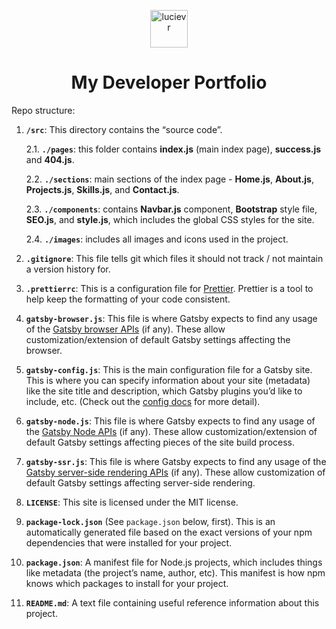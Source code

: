 
<p align="center">
  <a href="https://lucie.dev">
    <img alt="lucievr" src="https://firebasestorage.googleapis.com/v0/b/padma-db.appspot.com/o/avatar.png?alt=media&token=bfb31597-46cd-4571-93e0-bf84509e5a2a" width="60" />
  </a>
</p>
<h1 align="center">
  My Developer Portfolio
</h1>

Repo structure:

1.  **`/src`**: This directory contains the “source code”.

    2.1.  **`./pages`**: this folder contains **index.js** (main index page), **success.js** and **404.js**.

    2.2.  **`./sections`**: main sections of the index page - **Home.js**, **About.js**, **Projects.js**, **Skills.js**, and **Contact.js**.

    2.3.  **`./components`**: contains **Navbar.js** component, **Bootstrap** style file, **SEO.js**, and **style.js**, which includes the global CSS styles for the site.

    2.4.  **`./images`**: includes all images and icons used in the project.

2.  **`.gitignore`**: This file tells git which files it should not track / not maintain a version history for.

3.  **`.prettierrc`**: This is a configuration file for [Prettier](https://prettier.io/). Prettier is a tool to help keep the formatting of your code consistent.

4.  **`gatsby-browser.js`**: This file is where Gatsby expects to find any usage of the [Gatsby browser APIs](https://www.gatsbyjs.org/docs/browser-apis/) (if any). These allow customization/extension of default Gatsby settings affecting the browser.

5.  **`gatsby-config.js`**: This is the main configuration file for a Gatsby site. This is where you can specify information about your site (metadata) like the site title and description, which Gatsby plugins you’d like to include, etc. (Check out the [config docs](https://www.gatsbyjs.org/docs/gatsby-config/) for more detail).

7.  **`gatsby-node.js`**: This file is where Gatsby expects to find any usage of the [Gatsby Node APIs](https://www.gatsbyjs.org/docs/node-apis/) (if any). These allow customization/extension of default Gatsby settings affecting pieces of the site build process.

7.  **`gatsby-ssr.js`**: This file is where Gatsby expects to find any usage of the [Gatsby server-side rendering APIs](https://www.gatsbyjs.org/docs/ssr-apis/) (if any). These allow customization of default Gatsby settings affecting server-side rendering.

8.  **`LICENSE`**: This site is licensed under the MIT license.

9. **`package-lock.json`** (See `package.json` below, first). This is an automatically generated file based on the exact versions of your npm dependencies that were installed for your project.

10. **`package.json`**: A manifest file for Node.js projects, which includes things like metadata (the project’s name, author, etc). This manifest is how npm knows which packages to install for your project.

11. **`README.md`**: A text file containing useful reference information about this project.

